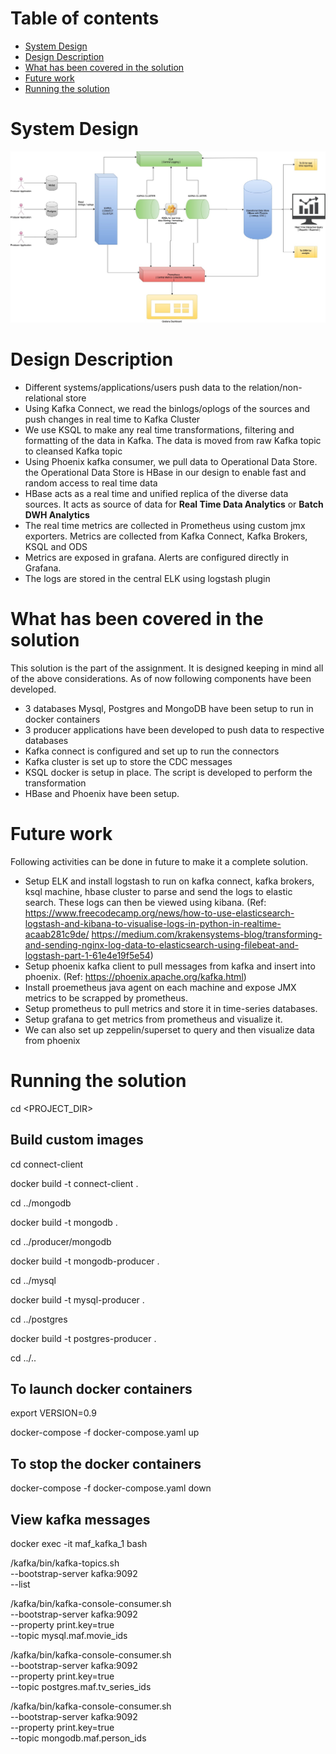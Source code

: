 # Table of contents
- [ System Design ](#design)
- [ Design Description ](#description)
- [ What has been covered in the solution ](#coverage)
- [ Future work ](#futurework)
- [ Running the solution ](#runsolution)

<a name="design"></a>
# System Design
![Image](images/MAFDataPipeline.jpg)

<a name="description"></a>
# Design Description
- Different systems/applications/users push data to the relation/non-relational store
- Using Kafka Connect, we read the binlogs/oplogs of the sources and push changes in real time to Kafka Cluster
- We use KSQL to make any real time transformations, filtering and formatting of the data in Kafka. The data is moved from raw Kafka topic to cleansed Kafka topic
- Using Phoenix kafka consumer, we pull data to Operational Data Store. the Operational Data Store is HBase in our design to enable fast and random access to real time data
- HBase acts as a real time and unified replica of the diverse data sources. It acts as source of data for <b>Real Time Data Analytics</b> or <b>Batch DWH Analytics</b>
- The real time metrics are collected in Prometheus using custom jmx exporters. Metrics are collected from Kafka Connect, Kafka Brokers, KSQL and ODS
- Metrics are exposed in grafana. Alerts are configured directly in Grafana.
- The logs are stored in the central ELK using logstash plugin

<a name="coverage"></a>
# What has been covered in the solution
This solution is the part of the assignment. It is designed keeping in mind all of the above considerations. As of now following components have been developed.

- 3 databases Mysql, Postgres and MongoDB have been setup to run in docker containers
- 3 producer applications have been developed to push data to respective databases
- Kafka connect is configured and set up to run the connectors
- Kafka cluster is set up to store the CDC messages
- KSQL docker is setup in place. The script is developed to perform the transformation
- HBase and Phoenix have been setup.

<a name="futurework"></a>
# Future work
Following activities can be done in future to make it a complete solution.

- Setup ELK and install logstash to run on kafka connect, kafka brokers, ksql machine, hbase cluster to parse and send the logs to elastic search. These logs can then be viewed using kibana. (Ref: https://www.freecodecamp.org/news/how-to-use-elasticsearch-logstash-and-kibana-to-visualise-logs-in-python-in-realtime-acaab281c9de/
https://medium.com/krakensystems-blog/transforming-and-sending-nginx-log-data-to-elasticsearch-using-filebeat-and-logstash-part-1-61e4e19f5e54)
- Setup phoenix kafka client to pull messages from kafka and insert into phoenix. (Ref: https://phoenix.apache.org/kafka.html)
- Install proemetheus java agent on each machine and expose JMX metrics to be scrapped by prometheus.
- Setup prometheus to pull metrics and store it in time-series databases.
- Setup grafana to get metrics from prometheus and visualize it.
- We can also set up zeppelin/superset to query and then visualize data from phoenix

<a name="runsolution"></a>
# Running the solution
cd <PROJECT_DIR>

## Build custom images

cd connect-client

docker build -t connect-client .

cd ../mongodb

docker build -t mongodb .

cd ../producer/mongodb

docker build -t mongodb-producer .

cd ../mysql

docker build -t mysql-producer .

cd ../postgres

docker build -t postgres-producer .

cd ../..

## To launch docker containers
export VERSION=0.9

docker-compose -f docker-compose.yaml up

## To stop the docker containers
docker-compose -f docker-compose.yaml down


## View kafka messages
docker exec -it maf_kafka_1 bash

/kafka/bin/kafka-topics.sh \
  --bootstrap-server kafka:9092 \
  --list

/kafka/bin/kafka-console-consumer.sh \
  --bootstrap-server kafka:9092 \
  --property print.key=true \
  --topic mysql.maf.movie_ids

/kafka/bin/kafka-console-consumer.sh \
  --bootstrap-server kafka:9092 \
  --property print.key=true \
  --topic postgres.maf.tv_series_ids

/kafka/bin/kafka-console-consumer.sh \
  --bootstrap-server kafka:9092 \
  --property print.key=true \
  --topic mongodb.maf.person_ids

